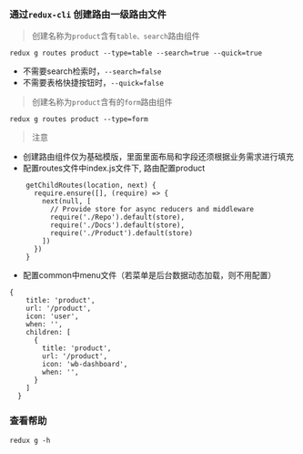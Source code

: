 ### 通过`redux-cli` 创建路由一级路由文件

> 创建名称为`product`含有`table、search`路由组件

```
redux g routes product --type=table --search=true --quick=true
```

- 不需要search检索时，`--search=false`
- 不需要表格快捷按钮时，`--quick=false`


> 创建名称为`product`含有的`form`路由组件

```
redux g routes product --type=form 
```

> 注意

- 创建路由组件仅为基础模版，里面里面布局和字段还须根据业务需求进行填充
- 配置routes文件中index.js文件下, 路由配置product
```
    getChildRoutes(location, next) {
      require.ensure([], (require) => {
        next(null, [
          // Provide store for async reducers and middleware
          require('./Repo').default(store),
          require('./Docs').default(store),
          require('./Product').default(store)   
        ])
      })
    }
```
- 配置common中menu文件（若菜单是后台数据动态加载，则不用配置）
```配置product菜单
{
    title: 'product',
    url: '/product',
    icon: 'user',
    when: '',
    children: [
      {
        title: 'product',
        url: '/product',
        icon: 'wb-dashboard',
        when: '',
      }
    ]
  }
```

### 查看帮助

```
redux g -h
```